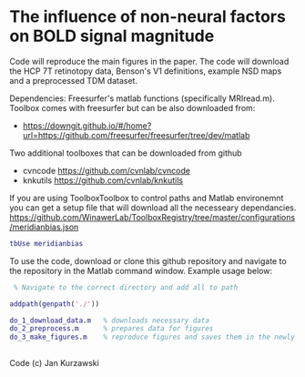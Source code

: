 # The influence of non-neural factors on BOLD signal magnitude
Code will reproduce the main figures in the paper.
The code will download the HCP 7T retinotopy data, Benson's V1 definitions, example NSD maps and a preprocessed TDM dataset. 

Dependencies:
Freesurfer's matlab functions (specifically MRIread.m). Toolbox comes with freesurfer
but can be also downloaded from:
* https://downgit.github.io/#/home?url=https://github.com/freesurfer/freesurfer/tree/dev/matlab

Two additional toolboxes that can be downloaded from github

* cvncode https://github.com/cvnlab/cvncode
* knkutils https://github.com/cvnlab/knkutils

If you are using ToolboxToolbox to control paths and Matlab environemnt you can get a setup file that will download all the necesseary dependancies.
https://github.com/WinawerLab/ToolboxRegistry/tree/master/configurations/meridianbias.json

``` Matlab
tbUse meridianbias
```

To use the code, download or clone this github repository and navigate to the repository in the Matlab command window.
Example usage below:

``` Matlab
 % Navigate to the correct directory and add all to path

addpath(genpath('./'))

do_1_download_data.m   % downloads necessary data
do_2_preprocess.m      % prepares data for figures
do_3_make_figures.m    % reproduce figures and saves them in the newly created "figures" directory
 
``` 
 
 
Code (c) Jan Kurzawski

